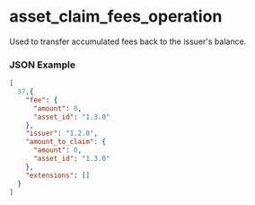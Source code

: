 # asset_claim_fees_operation

Used to transfer accumulated fees back to the issuer's balance.

### JSON Example

```json
[
  37,{
    "fee": {
      "amount": 0,
      "asset_id": "1.3.0"
    },
    "issuer": "1.2.0",
    "amount_to_claim": {
      "amount": 0,
      "asset_id": "1.3.0"
    },
    "extensions": []
  }
]
```